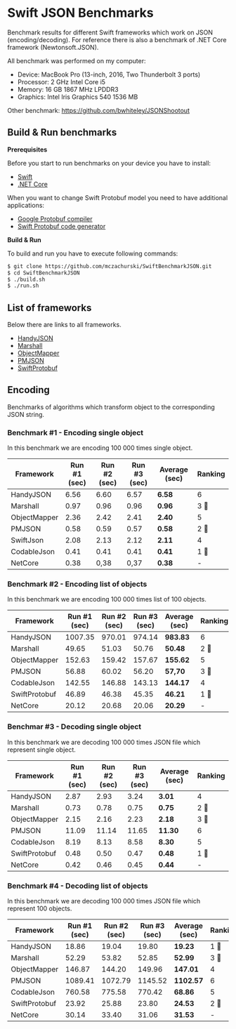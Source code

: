 # Swift JSON Benchmarks

Benchmark results for different Swift frameworks which work on JSON (encoding/decoding). For reference there is also a benchmark of .NET Core framework (Newtonsoft.JSON).

All benchmark was performed on my computer:

 - Device: MacBook Pro (13-inch, 2016, Two Thunderbolt 3 ports)
 - Processor: 2 GHz Intel Core i5
 - Memory: 16 GB 1867 MHz LPDDR3
 - Graphics: Intel Iris Graphics 540 1536  MB

Other benchmark:
https://github.com/bwhiteley/JSONShootout

## Build & Run benchmarks

**Prerequisites**

Before you start to run benchmarks on your device you have to install:

 - [Swift](https://swift.org/getting-started/#installing-swift)
 - [.NET Core](https://www.microsoft.com/net/learn/get-started/macos)

 When you want to change Swift Protobuf model you need to have additional applications:

 - [Google Protobuf compiler](https://github.com/google/protobuf)
 - [Swift Protobuf code generator](https://github.com/apple/swift-protobuf/)

**Build & Run**

To build and run you have to execute following commands:

```bash
$ git clone https://github.com/mczachurski/SwiftBenchmarkJSON.git
$ cd SwiftBenchmarkJSON
$ ./build.sh
$ ./run.sh
```

## List of frameworks

Below there are links to all frameworks.

 - [HandyJSON](https://github.com/alibaba/HandyJSON)
 - [Marshall](https://github.com/utahiosmac/Marshal)
 - [ObjectMapper](https://github.com/Hearst-DD/ObjectMapper)
 - [PMJSON](https://github.com/postmates/PMJSON)
 - [SwiftProtobuf](https://github.com/apple/swift-protobuf.git)

## Encoding

Benchmarks of algorithms which transform object to the corresponding JSON string.

### Benchmark #1 - Encoding single object

In this benchmark we are encoding 100 000 times single object.

| Framework     | Run #1 (sec) | Run #2 (sec) | Run #3 (sec) | **Average (sec)** | Ranking             |
|---------------|--------------|--------------|--------------|-------------------|---------------------|
| HandyJSON     | 6.56         | 6.60         | 6.57         | **6.58**          | 6                   |
| Marshall      | 0.97         | 0.96         | 0.96         | **0.96**          | 3 :3rd_place_medal: |
| ObjectMapper  | 2.36         | 2.42         | 2.41         | **2.40**          | 5                   |
| PMJSON        | 0.58         | 0.59         | 0.57         | **0.58**          | 2 :2nd_place_medal: |
| SwiftJson     | 2.08         | 2.13         | 2.12         | **2.11**          | 4                   |
| CodableJson   | 0.41         | 0.41         | 0.41         | **0.41**          | 1 :1st_place_medal: |
| NetCore       | 0.38         | 0,38         | 0,37         | **0.38**          | -                   |


### Benchmark #2 - Encoding list of objects

In this benchmark we are encoding 100 000 times list of 100 objects.

| Framework     | Run #1 (sec) | Run #2 (sec) | Run #3 (sec) | **Average (sec)** | Ranking             |
|---------------|--------------|--------------|--------------|-------------------|---------------------|
| HandyJSON     | 1007.35      | 970.01       | 974.14       | **983.83**        | 6                   |
| Marshall      | 49.65        | 51.03        | 50.76        | **50.48**         | 2 :2nd_place_medal: |
| ObjectMapper  | 152.63       | 159.42       | 157.67       | **155.62**        | 5                   |
| PMJSON        | 56.88        | 60.02        | 56.20        | **57,70**         | 3 :3rd_place_medal: |
| CodableJson   | 142.55       | 146.88       | 143.13       | **144.17**        | 4                   |
| SwiftProtobuf | 46.89        | 46.38        | 45.35        | **46.21**         | 1 :1st_place_medal: |
| NetCore       | 20.12        | 20.68        | 20.06        | **20.29**         | -                   |

### Benchmar #3 - Decoding single object

In this benchmark we are decoding 100 000 times JSON file which represent single object.

| Framework     | Run #1 (sec) | Run #2 (sec) | Run #3 (sec) | **Average (sec)** | Ranking             |
|---------------|--------------|--------------|--------------|-------------------|---------------------|
| HandyJSON     | 2.87         | 2.93         | 3.24         | **3.01**          | 4                   |
| Marshall      | 0.73         | 0.78         | 0.75         | **0.75**          | 2 :2nd_place_medal: |
| ObjectMapper  | 2.15         | 2.16         | 2.23         | **2.18**          | 3 :3rd_place_medal: |
| PMJSON        | 11.09        | 11.14        | 11.65        | **11.30**         | 6                   |
| CodableJson   | 8.19         | 8.13         | 8.58         | **8.30**          | 5                   |
| SwiftProtobuf | 0.48         | 0.50         | 0.47         | **0.48**          | 1 :1st_place_medal: |
| NetCore       | 0.42         | 0.46         | 0.45         | **0.44**          | -                   |

### Benchmark #4 - Decoding list of objects

In this benchmark we are decoding 100 000 times JSON file which represent 100 objects.

| Framework     | Run #1 (sec) | Run #2 (sec) | Run #3 (sec) | **Average (sec)** | Ranking             |
|---------------|--------------|--------------|--------------|-------------------|---------------------|
| HandyJSON     | 18.86        | 19.04        | 19.80        | **19.23**         | 1 :1st_place_medal: |
| Marshall      | 52.29        | 53.82        | 52.85        | **52.99**         | 3 :3rd_place_medal: |
| ObjectMapper  | 146.87       | 144.20       | 149.96       | **147.01**        | 4                   |
| PMJSON        | 1089.41      | 1072.79      | 1145.52      | **1102.57**       | 6                   |
| CodableJson   | 760.58       | 775.58       | 770.42       | **68.86**         | 5                   |
| SwiftProtobuf | 23.92        | 25.88        | 23.80        | **24.53**         | 2 :2nd_place_medal: |
| NetCore       | 30.14        | 33.40        | 31.06        | **31.53**         | -                   |